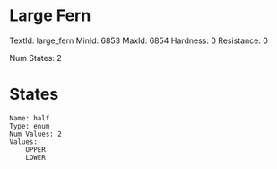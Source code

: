 # Large Fern
TextId: large_fern
MinId: 6853
MaxId: 6854
Hardness: 0
Resistance: 0

Num States: 2
# States
```
Name: half
Type: enum
Num Values: 2
Values:
    UPPER
    LOWER
```